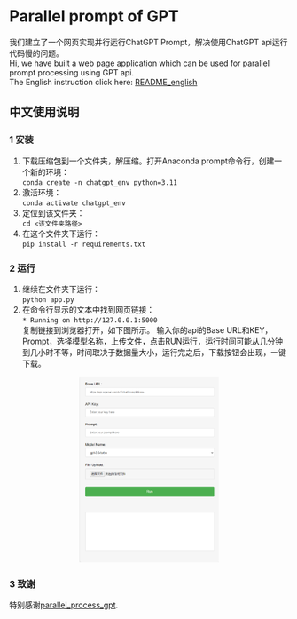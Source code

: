 # Parallel prompt of GPT
我们建立了一个网页实现并行运行ChatGPT Prompt，解决使用ChatGPT api运行代码慢的问题。  
Hi, we have built a web page application which can be used for parallel prompt processing using GPT api.  
The English instruction click here: [README_english](https://github.com/DorisWangDR/parallel-prompt/blob/main/README_english.md)

## 中文使用说明
### 1 安装 
1) 下载压缩包到一个文件夹，解压缩。打开Anaconda prompt命令行，创建一个新的环境：  
`conda create -n chatgpt_env python=3.11`
2) 激活环境：  
`conda activate chatgpt_env`
3) 定位到该文件夹：  
`cd <该文件夹路径>`
4) 在这个文件夹下运行：  
`pip install -r requirements.txt`

### 2 运行 
1) 继续在文件夹下运行：  
`python app.py`
2) 在命令行显示的文本中找到网页链接：  
`* Running on http://127.0.0.1:5000`  
   复制链接到浏览器打开，如下图所示。 输入你的api的Base URL和KEY，Prompt，选择模型名称，上传文件，点击RUN运行，运行时间可能从几分钟到几小时不等，时间取决于数据量大小，运行完之后，下载按钮会出现，一键下载。
<center><img src="https://github.com/DorisWangDR/parallel-prompt/blob/main/website_example.png" alt="website_screenshot" width="50%"/></center>

### 3 致谢
特别感谢[parallel_process_gpt](https://github.com/tiny-rawr/parallel_process_gpt).

